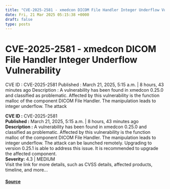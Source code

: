 ```yaml
---
title: "CVE-2025-2581 - xmedcon DICOM File Handler Integer Underflow Vulnerability"
date: Fri, 21 Mar 2025 05:15:38 +0000
draft: false
type: posts
---
```

# CVE-2025-2581 - xmedcon DICOM File Handler Integer Underflow Vulnerability





 CVE ID : CVE-2025-2581 Published : March 21, 2025, 5:15 a.m. | 8 hours, 43 minutes ago Description : A vulnerability has been found in xmedcon 0.25.0 and classified as problematic. Affected by this vulnerability is the function malloc of the component DICOM File Handler. The manipulation leads to integer underflow. The attack

**CVE ID :** CVE-2025-2581  
**Published :** March 21, 2025, 5:15 a.m. | 8 hours, 43 minutes ago  
**Description :** A vulnerability has been found in xmedcon 0.25.0 and classified as problematic. Affected by this vulnerability is the function malloc of the component DICOM File Handler. The manipulation leads to integer underflow. The attack can be launched remotely. Upgrading to version 0.25.1 is able to address this issue. It is recommended to upgrade the affected component.  
**Severity:** 4.3 | MEDIUM  
Visit the link for more details, such as CVSS details, affected products, timeline, and more...

#### [Source](https://cvefeed.io/vuln/detail/CVE-2025-2581)

